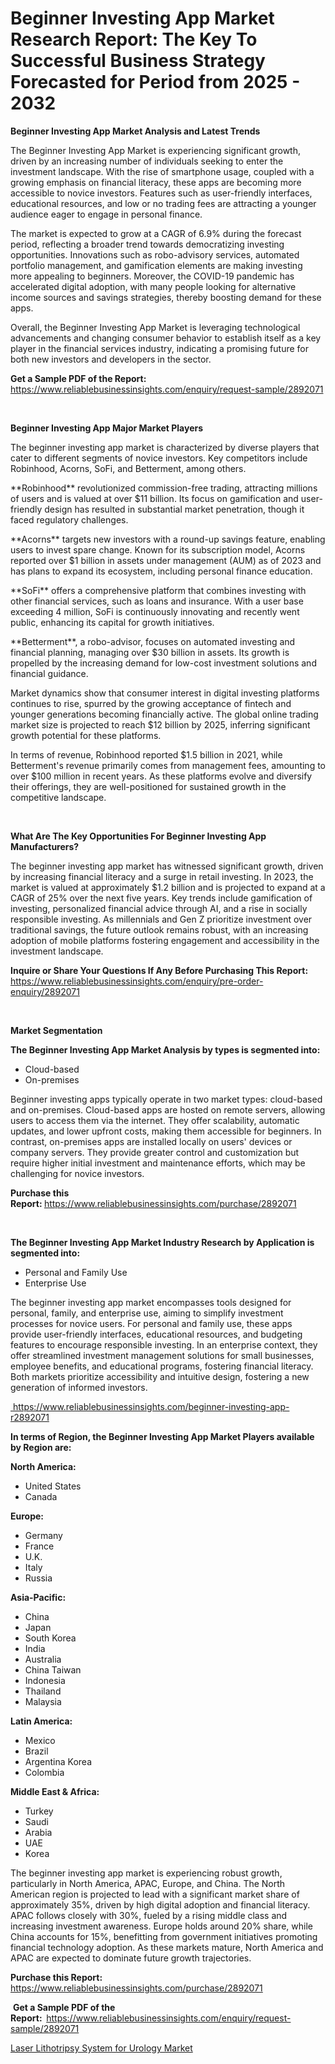 <p><h1>Beginner Investing App Market Research Report: The Key To Successful Business Strategy Forecasted for Period from 2025 - 2032</h1></p><p><strong>Beginner Investing App Market Analysis and Latest Trends</strong></p>
<p><p>The Beginner Investing App Market is experiencing significant growth, driven by an increasing number of individuals seeking to enter the investment landscape. With the rise of smartphone usage, coupled with a growing emphasis on financial literacy, these apps are becoming more accessible to novice investors. Features such as user-friendly interfaces, educational resources, and low or no trading fees are attracting a younger audience eager to engage in personal finance.</p><p>The market is expected to grow at a CAGR of 6.9% during the forecast period, reflecting a broader trend towards democratizing investing opportunities. Innovations such as robo-advisory services, automated portfolio management, and gamification elements are making investing more appealing to beginners. Moreover, the COVID-19 pandemic has accelerated digital adoption, with many people looking for alternative income sources and savings strategies, thereby boosting demand for these apps.</p><p>Overall, the Beginner Investing App Market is leveraging technological advancements and changing consumer behavior to establish itself as a key player in the financial services industry, indicating a promising future for both new investors and developers in the sector.</p></p>
<p><strong>Get a Sample PDF of the Report:&nbsp;</strong> <a href="https://www.reliablebusinessinsights.com/enquiry/request-sample/2892071?utm_campaign=3316&utm_medium=2&utm_source=Github&utm_content=ia&utm_term=15032025&utm_id=beginner-investing-app">https://www.reliablebusinessinsights.com/enquiry/request-sample/2892071</a></p>
<p>&nbsp;</p>
<p><strong>Beginner Investing App Major Market Players</strong></p>
<p><p>The beginner investing app market is characterized by diverse players that cater to different segments of novice investors. Key competitors include Robinhood, Acorns, SoFi, and Betterment, among others. </p><p>**Robinhood** revolutionized commission-free trading, attracting millions of users and is valued at over $11 billion. Its focus on gamification and user-friendly design has resulted in substantial market penetration, though it faced regulatory challenges.</p><p>**Acorns** targets new investors with a round-up savings feature, enabling users to invest spare change. Known for its subscription model, Acorns reported over $1 billion in assets under management (AUM) as of 2023 and has plans to expand its ecosystem, including personal finance education.</p><p>**SoFi** offers a comprehensive platform that combines investing with other financial services, such as loans and insurance. With a user base exceeding 4 million, SoFi is continuously innovating and recently went public, enhancing its capital for growth initiatives.</p><p>**Betterment**, a robo-advisor, focuses on automated investing and financial planning, managing over $30 billion in assets. Its growth is propelled by the increasing demand for low-cost investment solutions and financial guidance.</p><p>Market dynamics show that consumer interest in digital investing platforms continues to rise, spurred by the growing acceptance of fintech and younger generations becoming financially active. The global online trading market size is projected to reach $12 billion by 2025, inferring significant growth potential for these platforms.</p><p>In terms of revenue, Robinhood reported $1.5 billion in 2021, while Betterment's revenue primarily comes from management fees, amounting to over $100 million in recent years. As these platforms evolve and diversify their offerings, they are well-positioned for sustained growth in the competitive landscape.</p></p>
<p>&nbsp;</p>
<p><strong>What Are The Key Opportunities For Beginner Investing App Manufacturers?</strong></p>
<p><p>The beginner investing app market has witnessed significant growth, driven by increasing financial literacy and a surge in retail investing. In 2023, the market is valued at approximately $1.2 billion and is projected to expand at a CAGR of 25% over the next five years. Key trends include gamification of investing, personalized financial advice through AI, and a rise in socially responsible investing. As millennials and Gen Z prioritize investment over traditional savings, the future outlook remains robust, with an increasing adoption of mobile platforms fostering engagement and accessibility in the investment landscape.</p></p>
<p><strong>Inquire or Share Your Questions If Any Before Purchasing This Report:</strong> <a href="https://www.reliablebusinessinsights.com/enquiry/pre-order-enquiry/2892071?utm_campaign=3316&utm_medium=2&utm_source=Github&utm_content=ia&utm_term=15032025&utm_id=beginner-investing-app">https://www.reliablebusinessinsights.com/enquiry/pre-order-enquiry/2892071</a></p>
<p>&nbsp;</p>
<p><strong>Market Segmentation</strong></p>
<p><strong>The Beginner Investing App Market Analysis by types is segmented into:</strong></p>
<p><ul><li>Cloud-based</li><li>On-premises</li></ul></p>
<p><p>Beginner investing apps typically operate in two market types: cloud-based and on-premises. Cloud-based apps are hosted on remote servers, allowing users to access them via the internet. They offer scalability, automatic updates, and lower upfront costs, making them accessible for beginners. In contrast, on-premises apps are installed locally on users' devices or company servers. They provide greater control and customization but require higher initial investment and maintenance efforts, which may be challenging for novice investors.</p></p>
<p><strong>Purchase this Report:&nbsp;</strong><a href="https://www.reliablebusinessinsights.com/purchase/2892071?utm_campaign=3316&utm_medium=2&utm_source=Github&utm_content=ia&utm_term=15032025&utm_id=beginner-investing-app">https://www.reliablebusinessinsights.com/purchase/2892071</a></p>
<p>&nbsp;</p>
<p><strong>The Beginner Investing App Market Industry Research by Application is segmented into:</strong></p>
<p><ul><li>Personal and Family Use</li><li>Enterprise Use</li></ul></p>
<p><p>The beginner investing app market encompasses tools designed for personal, family, and enterprise use, aiming to simplify investment processes for novice users. For personal and family use, these apps provide user-friendly interfaces, educational resources, and budgeting features to encourage responsible investing. In an enterprise context, they offer streamlined investment management solutions for small businesses, employee benefits, and educational programs, fostering financial literacy. Both markets prioritize accessibility and intuitive design, fostering a new generation of informed investors.</p></p>
<p><a href="https://www.reliablebusinessinsights.com/beginner-investing-app-r2892071?utm_campaign=3316&utm_medium=2&utm_source=Github&utm_content=ia&utm_term=15032025&utm_id=beginner-investing-app">&nbsp;https://www.reliablebusinessinsights.com/beginner-investing-app-r2892071</a></p>
<p><strong>In terms of Region, the Beginner Investing App Market Players available by Region are:</strong></p>
<p>
    <p> <strong> North America: </strong>
        <ul>
            <li>United States</li>
            <li>Canada</li>
        </ul>
        </p> 
    <p> <strong> Europe: </strong>
        <ul>
            <li>Germany</li>
            <li>France</li>
            <li>U.K.</li>
            <li>Italy</li>
            <li>Russia</li>
        </ul>
        </p> 
    <p> <strong> Asia-Pacific: </strong>
        <ul>
            <li>China</li>
            <li>Japan</li>
            <li>South Korea</li>
            <li>India</li>
            <li>Australia</li>
            <li>China Taiwan</li>
            <li>Indonesia</li>
            <li>Thailand</li>
            <li>Malaysia</li>
        </ul>
        </p> 
    <p> <strong> Latin America: </strong>
        <ul>
            <li>Mexico</li>
            <li>Brazil</li>
            <li>Argentina Korea</li>
            <li>Colombia</li>
        </ul>
        </p> 
    <p> <strong> Middle East & Africa: </strong>
        <ul>
            <li>Turkey</li>
            <li>Saudi</li>
            <li>Arabia</li>
            <li>UAE</li>
            <li>Korea</li>
        </ul>
    </p>
    </p>
<p><p>The beginner investing app market is experiencing robust growth, particularly in North America, APAC, Europe, and China. The North American region is projected to lead with a significant market share of approximately 35%, driven by high digital adoption and financial literacy. APAC follows closely with 30%, fueled by a rising middle class and increasing investment awareness. Europe holds around 20% share, while China accounts for 15%, benefitting from government initiatives promoting financial technology adoption. As these markets mature, North America and APAC are expected to dominate future growth trajectories.</p></p>
<p><strong>Purchase this Report: </strong><a href="https://www.reliablebusinessinsights.com/purchase/2892071?utm_campaign=3316&utm_medium=2&utm_source=Github&utm_content=ia&utm_term=15032025&utm_id=beginner-investing-app">https://www.reliablebusinessinsights.com/purchase/2892071</a></p>
<p>&nbsp;<strong>Get a Sample PDF of the Report:&nbsp;&nbsp;</strong><a href="https://www.reliablebusinessinsights.com/enquiry/request-sample/2892071?utm_campaign=3316&utm_medium=2&utm_source=Github&utm_content=ia&utm_term=15032025&utm_id=beginner-investing-app">https://www.reliablebusinessinsights.com/enquiry/request-sample/2892071</a></p>
<p><strong></strong></p>
<p><p><a href="https://github.com/duscarajlha/Market-Research-Report-List-1/blob/main/laser-lithotripsy-system-for-urology-market.md?utm_campaign=3316&utm_medium=2&utm_source=Github&utm_content=ia&utm_term=15032025&utm_id=beginner-investing-app">Laser Lithotripsy System for Urology Market</a></p></p>